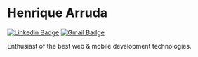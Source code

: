 # Henrique Arruda

[![Linkedin Badge](https://img.shields.io/badge/-Henrique%20Arruda-00875f?style=flat-square&logo=Linkedin&logoColor=white&link=https://www.linkedin.com/in/henrique-arruda0/)](https://www.linkedin.com/in/henrique-arruda0/)
[![Gmail Badge](https://img.shields.io/badge/-diego.schell.f@gmail.com-00875f?style=flat-square&logo=Gmail&logoColor=white&link=mailto:diego.schell.f@gmail.com)](mailto:diego.schell.f@gmail.com)

Enthusiast of the best web & mobile development technologies.
